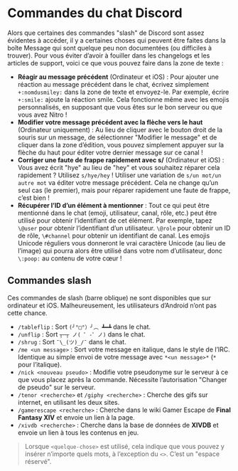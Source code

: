 <!-- TITLE: [FR] Commandes du chat -->
<!-- SUBTITLE: Décrit toutes les commandes de discussion disponibles, même les commandes non évidentes / non documentées -->

# Commandes du chat Discord

Alors que certaines des commandes "slash" de Discord sont assez évidentes à accéder, il y a certaines choses qui peuvent être faites dans la boîte Message qui sont quelque peu non documentées (ou difficiles à trouver). Pour vous éviter d’avoir à fouiller dans les changelogs et les articles de support, voici ce que vous pouvez faire dans la zone de texte :

* **Réagir au message précédent** (Ordinateur et iOS) : Pour ajouter une réaction au message précédent dans le chat, écrivez simplement `+:nomdusmiley:` dans la zone de texte et envoyez-le. Par exemple, écrire `+:smile:` ajoute la réaction smile. Cela fonctionne même avec les emojis personnalisés, en supposant que vous êtes sur le bon serveur ou que vous avez Nitro !
* **Modifier votre message précédent avec la flèche vers le haut** (Ordinateur uniquement) : Au lieu de cliquer avec le bouton droit de la souris sur un message, de sélectionner "Modifier le message" et de cliquer dans la zone d’édition, vous pouvez simplement appuyer sur la flèche du haut pour éditer votre dernier message sur ce canal !
* **Corriger une faute de frappe rapidement avec s/** (Ordinateur et iOS) : Vous avez écrit "hye" au lieu de "hey" et vous souhaitez réparer cela rapidement ? Utilisez `s/hye/hey` ! Utiliser une variation de `s/un mot/un autre mot` va éditer votre message précédent. Cela ne change qu’un seul cas (le premier), mais pour réparer rapidement une faute de frappe, c’est bien !
* **Récupérer l’ID d’un élément à mentionner** : Tout ce qui peut être mentionné dans le chat (emoji, utilisateur, canal, rôle, etc.) peut être utilisé pour obtenir l’identifiant de cet élément. Par exemple, tapez `\@user` pour obtenir l’identifiant d’un utilisateur. `\@role` pour obtenir un ID de rôle, `\#channel` pour obtenir un identifiant de canal. Les emojis Unicode réguliers vous donneront le vrai caractère Unicode (au lieu de l’image) qui pourra alors être utilisé dans votre nom d’utilisateur, donc `\:poop:` au contenu de votre cœur !

## Commandes slash

Ces commandes de slash (barre oblique) ne sont disponibles que sur ordinateur et iOS. Malheureusement, les utilisateurs d’Android n’ont pas cette chance.

* `/tableflip` : Sort `(╯°□°）╯︵ ┻━┻` dans le chat.
* `/unflip` : Sort `┬─┬ ノ( ゜-゜ノ)` dans le chat.
* `/shrug` : Sort `¯\_(ツ)_/¯` dans le chat.
* `/me <un message>` : Sort votre message en italique, dans le style de l’IRC. Identique au simple envoi de votre message avec `*<un message>*` (`*` pour l’italique).
* `/nick <nouveau pseudo>` : Modifie votre pseudonyme sur le serveur à ce que vous placez après la commande. Nécessite l’autorisation "Changer de pseudo" sur le serveur.
* `/tenor <recherche>` et `/giphy <recherche>` : Cherche des gifs sur internet, en utilisant les deux sites.
* `/gamerescape <recherche>` : Cherche dans le wiki Gamer Escape de **Final Fantasy XIV** et envoie un lien à la page.
* `/xivdb <recherche>` : Cherche dans la base de données de **XIVDB** et envoie un lien à tous les contenus en jeu.

> Lorsque `<quelque-chose>` est utilisé, cela indique que vous pouvez y insérer n’importe quels mots, à l’exception du `<>`. C’est un "espace réservé".
